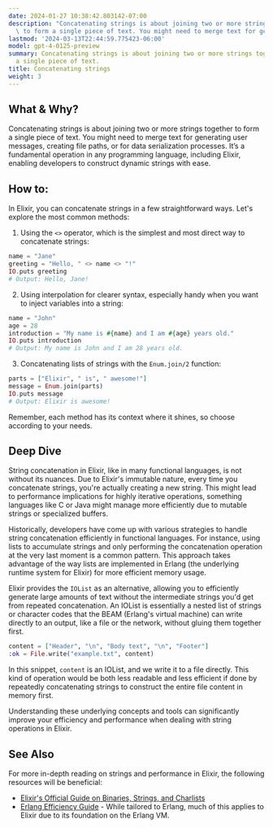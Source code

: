 ```yaml
---
date: 2024-01-27 10:38:42.803142-07:00
description: "Concatenating strings is about joining two or more strings together\
  \ to form a single piece of text. You might need to merge text for generating user\u2026"
lastmod: '2024-03-13T22:44:59.775423-06:00'
model: gpt-4-0125-preview
summary: Concatenating strings is about joining two or more strings together to form
  a single piece of text.
title: Concatenating strings
weight: 3
---
```


## What & Why?
Concatenating strings is about joining two or more strings together to form a single piece of text. You might need to merge text for generating user messages, creating file paths, or for data serialization processes. It’s a fundamental operation in any programming language, including Elixir, enabling developers to construct dynamic strings with ease.

## How to:
In Elixir, you can concatenate strings in a few straightforward ways. Let's explore the most common methods:

1. Using the `<>` operator, which is the simplest and most direct way to concatenate strings:

```elixir
name = "Jane"
greeting = "Hello, " <> name <> "!"
IO.puts greeting
# Output: Hello, Jane!
```

2. Using interpolation for clearer syntax, especially handy when you want to inject variables into a string:

```elixir
name = "John"
age = 28
introduction = "My name is #{name} and I am #{age} years old."
IO.puts introduction
# Output: My name is John and I am 28 years old.
```

3. Concatenating lists of strings with the `Enum.join/2` function:

```elixir
parts = ["Elixir", " is", " awesome!"]
message = Enum.join(parts)
IO.puts message
# Output: Elixir is awesome!
```

Remember, each method has its context where it shines, so choose according to your needs.

## Deep Dive
String concatenation in Elixir, like in many functional languages, is not without its nuances. Due to Elixir's immutable nature, every time you concatenate strings, you're actually creating a new string. This might lead to performance implications for highly iterative operations, something languages like C or Java might manage more efficiently due to mutable strings or specialized buffers.

Historically, developers have come up with various strategies to handle string concatenation efficiently in functional languages. For instance, using lists to accumulate strings and only performing the concatenation operation at the very last moment is a common pattern. This approach takes advantage of the way lists are implemented in Erlang (the underlying runtime system for Elixir) for more efficient memory usage.

Elixir provides the `IOList` as an alternative, allowing you to efficiently generate large amounts of text without the intermediate strings you'd get from repeated concatenation. An IOList is essentially a nested list of strings or character codes that the BEAM (Erlang's virtual machine) can write directly to an output, like a file or the network, without gluing them together first.

```elixir
content = ["Header", "\n", "Body text", "\n", "Footer"]
:ok = File.write("example.txt", content)
```

In this snippet, `content` is an IOList, and we write it to a file directly. This kind of operation would be both less readable and less efficient if done by repeatedly concatenating strings to construct the entire file content in memory first.

Understanding these underlying concepts and tools can significantly improve your efficiency and performance when dealing with string operations in Elixir.

## See Also
For more in-depth reading on strings and performance in Elixir, the following resources will be beneficial:

- [Elixir's Official Guide on Binaries, Strings, and Charlists](https://elixir-lang.org/getting-started/binaries-strings-and-char-lists.html)
- [Erlang Efficiency Guide](http://erlang.org/doc/efficiency_guide/listHandling.html) - While tailored to Erlang, much of this applies to Elixir due to its foundation on the Erlang VM.
